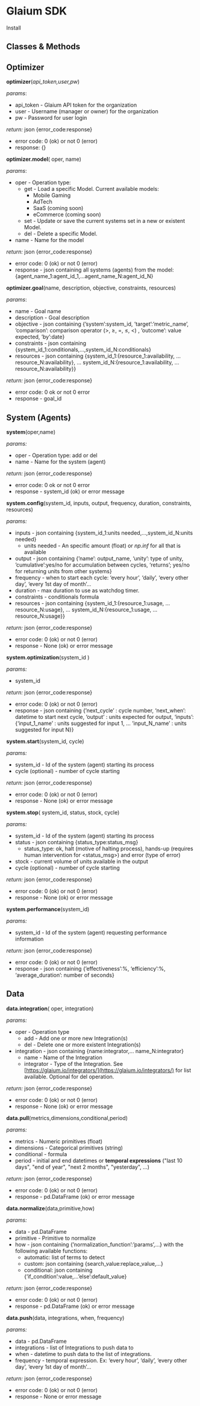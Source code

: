 # Glaium SDK

Install

## Classes & Methods

## Optimizer

**optimizer**(*api_token,user,pw*)

*params*: 

- api_token - Glaium API token for the organization
- user - Username (manager or owner) for the organization
- pw - Password for user login

*return:* json {error_code:response}

- error code: 0 (ok) or not 0 (error)
- response: {}

**optimizer.model**( oper, name)

*params*: 

- oper - Operation type:
    - get - Load a specific Model. Current available models:
        - Mobile Gaming
        - AdTech
        - SaaS (coming soon)
        - eCommerce (coming soon)
    - set - Update or save the current systems set in a new or existent Model.
    - del - Delete a specific Model.
- name - Name for the model

*return:* json {error_code:response}

- error code: 0 (ok) or not 0 (error)
- response - json containing all systems (agents) from the model: {agent_name_1:agent_id_1,…agent_name_N:agent_id_N}

**optimizer.goal**(name, description, objective, constraints, resources)

*params*: 

- name - Goal name
- description - Goal description
- objective - json containing {’system’:system_id, ’target’:’metric_name’, ’comparison’: comparison operator (>, ≥, =, ≤, <) , ’outcome’: value expected, ’by’:date}
- constraints - json containing {system_id_1:conditionals,…,system_id_N:conditionals}
- resources - json containing {system_id_1:{resource_1:availability, … resource_N:availability}, … system_id_N:{resource_1:availability, … resource_N:availability}}

*return:* json {error_code:response}

- error code: 0 ok or not 0 error
- response - goal_id

## System (Agents)

**system**(oper,name)

*params:* 

- oper - Operation type: add or del
- name - Name for the system (agent)

*return:* json {error_code:response}

- error code: 0 ok or not 0 error
- response - system_id (ok) or error message

**system.config**(system_id, inputs, output, frequency, duration, constraints, resources)

*params:* 

- inputs - json containing {system_id_1:units needed,…,system_id_N:units needed}
    - units needed - An specific amount (float) or *np.inf* for all that is available
- output - json containing {’name’: output_name, ‘unity’: type of unity, ’cumulative’:yes/no for accumulation between cycles, ‘returns’; yes/no for returning units from other systems}
- frequency - when to start each cycle: ‘every hour’, ‘daily’, ‘every other day’, ‘every 1st day of month’…
- duration - max duration to use as watchdog timer.
- constraints - conditionals formula
- resources - json containing {system_id_1:{resource_1:usage, … resource_N:usage}, … system_id_N:{resource_1:usage, … resource_N:usage}}

*return:* json {error_code:response}

- error code: 0 (ok) or not 0 (error)
- response - None (ok) or error message

**system.optimization**(system_id )

*params:* 

- system_id

*return:* json {error_code:response}

- error code: 0 (ok) or not 0 (error)
- response - json containing {’next_cycle’ : cycle number, ‘next_when’: datetime to start next cycle, ‘output’ : units expected for output, ‘inputs’: {‘input_1_name’ : units suggested for input 1, … ’input_N_name’ : units suggested for input N}}

**system.start**(system_id, cycle)

*params:* 

- system_id - Id of the system (agent) starting its process
- cycle (optional) - number of cycle starting

*return:* json {error_code:response}

- error code: 0 (ok) or not 0 (error)
- response - None (ok) or error message

**system.stop**( system_id, status, stock, cycle)

*params:* 

- system_id - Id of the system (agent) starting its process
- status - json containing {status_type:status_msg}
    - status_type: ok, halt (motive of halting process), hands-up (requires human intervention for <status_msg>) and error (type of error)
- stock - current volume of units available in the output
- cycle (optional) - number of cycle starting

*return:* json {error_code:response}

- error code: 0 (ok) or not 0 (error)
- response - None (ok) or error message

**system.performance**(system_id)

*params:* 

- system_id - Id of the system (agent) requesting performance information

*return:* json {error_code:response}

- error code: 0 (ok) or not 0 (error)
- response - json containing {’effectiveness’:%, ‘efficiency’:%, ‘average_duration’: number of seconds}

## Data

**data.integration**( oper, integration)

*params:* 

- oper - Operation type
    - add - Add one or more new Integration(s)
    - del - Delete one or more existent Integration(s)
- integration - json containing {name:integrator,… name_N:integrator}
    - name - Name of the Integration
    - integrator - Type of the Integration. See [https://glaium.io/integrators/](https://glaium.io/integrators/) for list available. Optional for del operation.

*return:* json {error_code:response}

- error code: 0 (ok) or not 0 (error)
- response - None (ok) or error message

**data.pull**(metrics,dimensions,conditional,period)

*params:* 

- metrics - Numeric primitives (float)
- dimensions - Categorical primitives (string)
- conditional - formula
- period - initial and end datetimes or **temporal expressions** ("last 10 days", "end of year", "next 2 months", "yesterday", …)

*return:* json {error_code:response}

- error code: 0 (ok) or not 0 (error)
- response - pd.DataFrame (ok) or error message

**data.normalize**(data,primitive,how)

*params:* 

- data - pd.DataFrame
- primitive - Primitive to normalize
- how - json containing {’normalization_function’:’params’,…} with the following available functions:
    - automatic: list of terms to detect
    - custom: json containing {search_value:replace_value,…}
    - conditional: json containing {’if_condition’:value,…’else’:default_value}

*return:* json {error_code:response}

- error code: 0 (ok) or not 0 (error)
- response - pd.DataFrame (ok) or error message

**data.push**(data, integrations, when, frequency)

*params:* 

- data - pd.DataFrame
- integrations - list of Integrations to push data to
- when - datetime to push data to the list of integrations.
- frequency - temporal expression. Ex: ‘every hour’, ‘daily’, ‘every other day’, ‘every 1st day of month’…

*return:* json {error_code:response}

- error code: 0 (ok) or not 0 (error)
- response - None or error message
